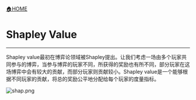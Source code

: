 [🏠HOME](README.MD)

# Shapley Value

---

Shapley value最初在博弈论领域被Shapley提出。让我们考虑一场由多个玩家共同参与的博弈，当参与博弈的玩家不同，所获得的奖励也有所不同，部分玩家在这场博弈中会有较大的贡献，而部分玩家则贡献较小。Shapley value是一个能够根据不同玩家的贡献，将总的奖励公平地分配给每个玩家的度量指标。

![shap.png](sources/shap.png)
